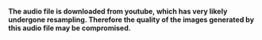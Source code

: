 **The audio file is downloaded from youtube, which has very likely undergone resampling. Therefore the quality of the images generated by this audio file may be compromised.**
